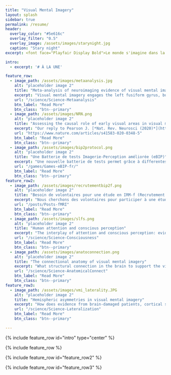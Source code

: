 ```yaml
---
title: "Visual Mental Imagery"
layout: splash
sidebar: true
permalink: /resume/
header:
  overlay_color: "#5e616c"
  overlay_filter: "0.5"
  overlay_image: /assets/images/starynight.jpg
  caption: "Stary night"
excerpt: <font face="Playfair Display Bold">Le monde s'imagine dans la rêverie humaine.</font>

intro: 
  - excerpt: '# À LA UNE'

feature_row:
  - image_path: /assets/images/metaanalysis.jpg
    alt: "placeholder image 2"
    title: "Meta-analysis of neuroimaging evidence of visual mental imagery"
    excerpt: "Visual mental imagery engages the left fusiform gyrus, but not the early visual cortex."
    url: "/science/Science-Metaanalysis"
    btn_label: "Read More"
    btn_class: "btn--primary"
  - image_path: /assets/images/NRN.png
    alt: "placeholder image 2"
    title: "Assessing the causal role of early visual areas in visual mental imagery"
    excerpt: "Our reply to Pearson J. [*Nat. Rev. Neurosci (2020)*](https://doi.org/10.1038/s41583-020-0349-4)"
    url: "https://www.nature.com/articles/s41583-020-0348-5"
    btn_label: "Read More"
    btn_class: "btn--primary"
  - image_path: /assets/images/bip2protocol.png
    alt: "placeholder image 2"
    title: "Une Batterie de tests Imagerie-Perception améliorée (eBIP)"
    excerpt: "Une nouvelle batterie de tests permet grâce à differentes variables (perception, imagerie,vivacité) d’évaluer votre capacité à générer des images mentales."
    url: "/games/Games-eBIP-fr/"
    btn_label: "Read More"
    btn_class: "btn--primary"
feature_row2:
  - image_path: /assets/images/recrutementbip2f.png
    alt: "placeholder image 2"
    title: "Besoin de volontaires pour une étude en IRM-f (Recrutement terminé)"
    excerpt: "Nous cherchons des volontaires pour participer à une étude scientifique sur l’imagination humaine."
    url: "/posts/Posts-fMRI"
    btn_label: "Read More"
    btn_class: "btn--primary"
  - image_path: /assets/images/slfs.png
    alt: "placeholder image 2"
    title: "Human attention and conscious perception"
    excerpt: "The interplay of attention and conscious perception: evidence from humann intracerebrain recordings and computational modeling"
    url: "/science/Science-Consciousness"
    btn_label: "Read More"
    btn_class: "btn--primary"
  - image_path: /assets/images/anatoconnection.png
    alt: "placeholder image 2"
    title: "The connectional anatomy of visual mental imagery"
    excerpt: "What structural connection in the brain to support the visual mental imagery?"
    url: "/science/Science-AnatomicalConnect"
    btn_label: "Read More"
    btn_class: "btn--primary"
feature_row3:
  - image_path: /assets/images/vmi_laterality.JPG
    alt: "placeholder image 2"
    title: "Hemispheric asymmetries in visual mental imagery"
    excerpt: "How does evidence from brain-damaged patients, cortical stimulation and neuroimaging tell us about the brain laterality of visual imagery?"
    url: "/science/Science-Lateralization"
    btn_label: "Read More"
    btn_class: "btn--primary"

---
```


{% include feature_row id="intro" type="center" %}

{% include feature_row %}

{% include feature_row id="feature_row2" %}

{% include feature_row id="feature_row3" %}